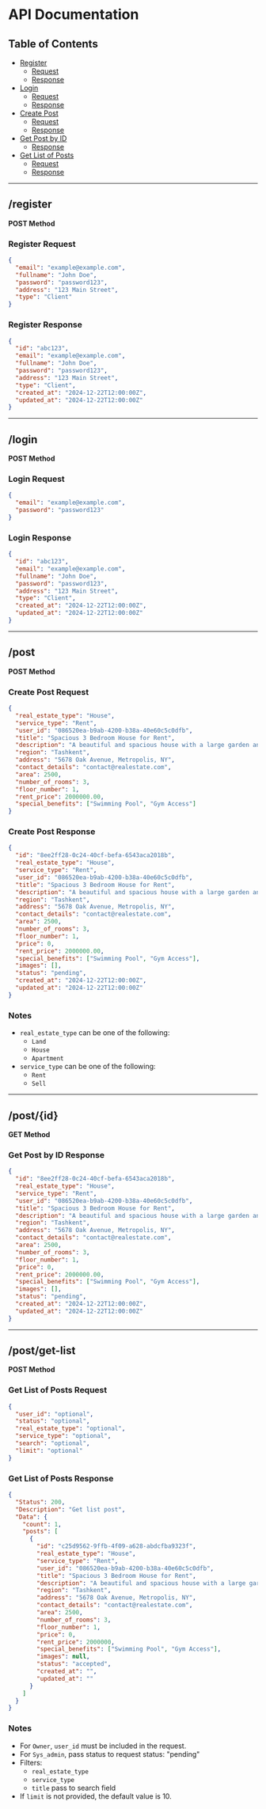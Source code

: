 # API Documentation

## Table of Contents
- [Register](#register)
  - [Request](#register-request)
  - [Response](#register-response)
- [Login](#login)
  - [Request](#login-request)
  - [Response](#login-response)
- [Create Post](#create-post)
  - [Request](#create-post-request)
  - [Response](#create-post-response)
- [Get Post by ID](#get-post-by-id)
  - [Response](#get-post-by-id-response)
- [Get List of Posts](#get-list-of-posts)
  - [Request](#get-list-of-posts-request)
  - [Response](#get-list-of-posts-response)

---

## /register
**POST Method**

### Register Request
```json
{
  "email": "example@example.com",
  "fullname": "John Doe",
  "password": "password123",
  "address": "123 Main Street",
  "type": "Client"
}
```

### Register Response
```json
{
  "id": "abc123",
  "email": "example@example.com",
  "fullname": "John Doe",
  "password": "password123",
  "address": "123 Main Street",
  "type": "Client",
  "created_at": "2024-12-22T12:00:00Z",
  "updated_at": "2024-12-22T12:00:00Z"
}
```

---

## /login
**POST Method**

### Login Request
```json
{
  "email": "example@example.com",
  "password": "password123"
}
```

### Login Response
```json
{
  "id": "abc123",
  "email": "example@example.com",
  "fullname": "John Doe",
  "password": "password123",
  "address": "123 Main Street",
  "type": "Client",
  "created_at": "2024-12-22T12:00:00Z",
  "updated_at": "2024-12-22T12:00:00Z"
}
```

---

## /post
**POST Method**

### Create Post Request
```json
{
  "real_estate_type": "House",
  "service_type": "Rent",
  "user_id": "086520ea-b9ab-4200-b38a-40e60c5c0dfb",
  "title": "Spacious 3 Bedroom House for Rent",
  "description": "A beautiful and spacious house with a large garden and modern amenities.",
  "region": "Tashkent",
  "address": "5678 Oak Avenue, Metropolis, NY",
  "contact_details": "contact@realestate.com",
  "area": 2500,
  "number_of_rooms": 3,
  "floor_number": 1,
  "rent_price": 2000000.00,
  "special_benefits": ["Swimming Pool", "Gym Access"]
}
```

### Create Post Response
```json
{
  "id": "8ee2ff28-0c24-40cf-befa-6543aca2018b",
  "real_estate_type": "House",
  "service_type": "Rent",
  "user_id": "086520ea-b9ab-4200-b38a-40e60c5c0dfb",
  "title": "Spacious 3 Bedroom House for Rent",
  "description": "A beautiful and spacious house with a large garden and modern amenities.",
  "region": "Tashkent",
  "address": "5678 Oak Avenue, Metropolis, NY",
  "contact_details": "contact@realestate.com",
  "area": 2500,
  "number_of_rooms": 3,
  "floor_number": 1,
  "price": 0,
  "rent_price": 2000000.00,
  "special_benefits": ["Swimming Pool", "Gym Access"],
  "images": [],
  "status": "pending",
  "created_at": "2024-12-22T12:00:00Z",
  "updated_at": "2024-12-22T12:00:00Z"
}
```

### Notes
- `real_estate_type` can be one of the following:
  - `Land`
  - `House`
  - `Apartment`
- `service_type` can be one of the following:
  - `Rent`
  - `Sell`

---

## /post/{id}
**GET Method**

### Get Post by ID Response
```json
{
  "id": "8ee2ff28-0c24-40cf-befa-6543aca2018b",
  "real_estate_type": "House",
  "service_type": "Rent",
  "user_id": "086520ea-b9ab-4200-b38a-40e60c5c0dfb",
  "title": "Spacious 3 Bedroom House for Rent",
  "description": "A beautiful and spacious house with a large garden and modern amenities.",
  "region": "Tashkent",
  "address": "5678 Oak Avenue, Metropolis, NY",
  "contact_details": "contact@realestate.com",
  "area": 2500,
  "number_of_rooms": 3,
  "floor_number": 1,
  "price": 0,
  "rent_price": 2000000.00,
  "special_benefits": ["Swimming Pool", "Gym Access"],
  "images": [],
  "status": "pending",
  "created_at": "2024-12-22T12:00:00Z",
  "updated_at": "2024-12-22T12:00:00Z"
}
```

---

## /post/get-list
**POST Method**

### Get List of Posts Request
```json
{
  "user_id": "optional",
  "status": "optional",
  "real_estate_type": "optional",
  "service_type": "optional",
  "search": "optional",
  "limit": "optional"
}
```

### Get List of Posts Response
```json
{
  "Status": 200,
  "Description": "Get list post",
  "Data": {
    "count": 1,
    "posts": [
      {
        "id": "c25d9562-9ffb-4f09-a628-abdcfba9323f",
        "real_estate_type": "House",
        "service_type": "Rent",
        "user_id": "086520ea-b9ab-4200-b38a-40e60c5c0dfb",
        "title": "Spacious 3 Bedroom House for Rent",
        "description": "A beautiful and spacious house with a large garden and modern amenities.",
        "region": "Tashkent",
        "address": "5678 Oak Avenue, Metropolis, NY",
        "contact_details": "contact@realestate.com",
        "area": 2500,
        "number_of_rooms": 3,
        "floor_number": 1,
        "price": 0,
        "rent_price": 2000000,
        "special_benefits": ["Swimming Pool", "Gym Access"],
        "images": null,
        "status": "accepted",
        "created_at": "",
        "updated_at": ""
      }
    ]
  }
}
```

### Notes
- For `Owner`, `user_id` must be included in the request.
- For `Sys_admin`, pass status to request status: "pending"
- Filters:
  - `real_estate_type`
  - `service_type`
  - `title` pass to search field
- If `limit` is not provided, the default value is 10.
